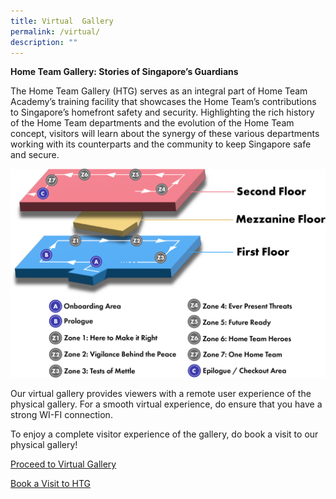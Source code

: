 ```yaml
---
title: Virtual  Gallery
permalink: /virtual/
description: ""
---
```

**Home Team Gallery: Stories of Singapore’s Guardians**

The Home Team Gallery (HTG) serves as an integral part of Home Team Academy’s training facility that showcases the Home Team’s contributions to Singapore’s homefront safety and security. Highlighting the rich history of the Home Team departments and the evolution of the Home Team concept, visitors will learn about the synergy of these various departments working with its counterparts and the community to keep Singapore safe and secure.  

![](/images/Asset%201@2x.png)

Our virtual gallery provides viewers with a remote user experience of the physical gallery. For a smooth virtual experience, do ensure that you have a strong WI-FI connection. 

To enjoy a complete visitor experience of the gallery, do book a visit to our physical gallery!

[Proceed to Virtual Gallery](https://cloudexpo.hiverlab.com/?HTG)

[Book a Visit to HTG](https://form.gov.sg/623080bdf8325c0012825d07)